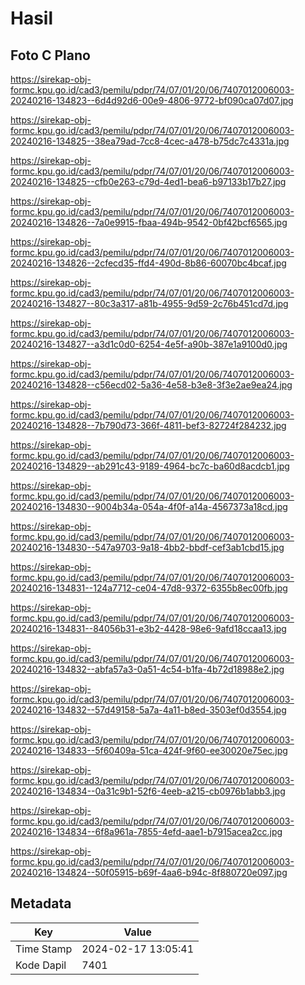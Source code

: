 # Hasil

## Foto C Plano

https://sirekap-obj-formc.kpu.go.id/cad3/pemilu/pdpr/74/07/01/20/06/7407012006003-20240216-134823--6d4d92d6-00e9-4806-9772-bf090ca07d07.jpg

https://sirekap-obj-formc.kpu.go.id/cad3/pemilu/pdpr/74/07/01/20/06/7407012006003-20240216-134825--38ea79ad-7cc8-4cec-a478-b75dc7c4331a.jpg

https://sirekap-obj-formc.kpu.go.id/cad3/pemilu/pdpr/74/07/01/20/06/7407012006003-20240216-134825--cfb0e263-c79d-4ed1-bea6-b97133b17b27.jpg

https://sirekap-obj-formc.kpu.go.id/cad3/pemilu/pdpr/74/07/01/20/06/7407012006003-20240216-134826--7a0e9915-fbaa-494b-9542-0bf42bcf6565.jpg

https://sirekap-obj-formc.kpu.go.id/cad3/pemilu/pdpr/74/07/01/20/06/7407012006003-20240216-134826--2cfecd35-ffd4-490d-8b86-60070bc4bcaf.jpg

https://sirekap-obj-formc.kpu.go.id/cad3/pemilu/pdpr/74/07/01/20/06/7407012006003-20240216-134827--80c3a317-a81b-4955-9d59-2c76b451cd7d.jpg

https://sirekap-obj-formc.kpu.go.id/cad3/pemilu/pdpr/74/07/01/20/06/7407012006003-20240216-134827--a3d1c0d0-6254-4e5f-a90b-387e1a9100d0.jpg

https://sirekap-obj-formc.kpu.go.id/cad3/pemilu/pdpr/74/07/01/20/06/7407012006003-20240216-134828--c56ecd02-5a36-4e58-b3e8-3f3e2ae9ea24.jpg

https://sirekap-obj-formc.kpu.go.id/cad3/pemilu/pdpr/74/07/01/20/06/7407012006003-20240216-134828--7b790d73-366f-4811-bef3-82724f284232.jpg

https://sirekap-obj-formc.kpu.go.id/cad3/pemilu/pdpr/74/07/01/20/06/7407012006003-20240216-134829--ab291c43-9189-4964-bc7c-ba60d8acdcb1.jpg

https://sirekap-obj-formc.kpu.go.id/cad3/pemilu/pdpr/74/07/01/20/06/7407012006003-20240216-134830--9004b34a-054a-4f0f-a14a-4567373a18cd.jpg

https://sirekap-obj-formc.kpu.go.id/cad3/pemilu/pdpr/74/07/01/20/06/7407012006003-20240216-134830--547a9703-9a18-4bb2-bbdf-cef3ab1cbd15.jpg

https://sirekap-obj-formc.kpu.go.id/cad3/pemilu/pdpr/74/07/01/20/06/7407012006003-20240216-134831--124a7712-ce04-47d8-9372-6355b8ec00fb.jpg

https://sirekap-obj-formc.kpu.go.id/cad3/pemilu/pdpr/74/07/01/20/06/7407012006003-20240216-134831--84056b31-e3b2-4428-98e6-9afd18ccaa13.jpg

https://sirekap-obj-formc.kpu.go.id/cad3/pemilu/pdpr/74/07/01/20/06/7407012006003-20240216-134832--abfa57a3-0a51-4c54-b1fa-4b72d18988e2.jpg

https://sirekap-obj-formc.kpu.go.id/cad3/pemilu/pdpr/74/07/01/20/06/7407012006003-20240216-134832--57d49158-5a7a-4a11-b8ed-3503ef0d3554.jpg

https://sirekap-obj-formc.kpu.go.id/cad3/pemilu/pdpr/74/07/01/20/06/7407012006003-20240216-134833--5f60409a-51ca-424f-9f60-ee30020e75ec.jpg

https://sirekap-obj-formc.kpu.go.id/cad3/pemilu/pdpr/74/07/01/20/06/7407012006003-20240216-134834--0a31c9b1-52f6-4eeb-a215-cb0976b1abb3.jpg

https://sirekap-obj-formc.kpu.go.id/cad3/pemilu/pdpr/74/07/01/20/06/7407012006003-20240216-134834--6f8a961a-7855-4efd-aae1-b7915acea2cc.jpg

https://sirekap-obj-formc.kpu.go.id/cad3/pemilu/pdpr/74/07/01/20/06/7407012006003-20240216-134824--50f05915-b69f-4aa6-b94c-8f880720e097.jpg


## Metadata

| Key        | Value               |
| ---------- | ------------------- |
| Time Stamp | 2024-02-17 13:05:41 |
| Kode Dapil | 7401                |



